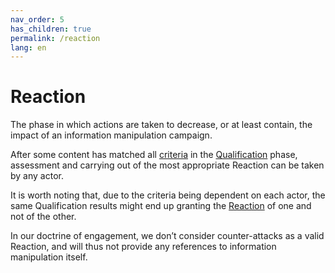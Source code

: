 ```yaml
---
nav_order: 5
has_children: true
permalink: /reaction
lang: en
---
```


# Reaction

The phase in which actions are taken to decrease, or at least contain, the impact of an information manipulation campaign.

After some content has matched all [criteria](/encyclopedia#-to-make-it-easier-to-share-and-collaborate-with-others-who-share-your-aim-you-first-have-to-determine-the-criteria-that-guide-your-action) in the [Qualification](/encyclopedia/qualification) phase, assessment and carrying out of the most appropriate Reaction can be taken by any actor.

It is worth noting that, due to the criteria being dependent on each actor, the same Qualification results might end up granting the [Reaction](/encyclopedia/reaction) of one and not of the other.

In our doctrine of engagement, we don’t consider counter-attacks as a valid Reaction, and will thus not provide any references to information manipulation itself.
